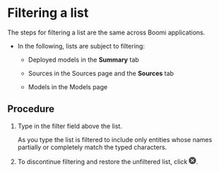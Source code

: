 # Filtering a list 

<head>
  <meta name="guidename" content="DataHub"/>
  <meta name="context" content="GUID-a4b87fbf-1a02-4eaa-940a-5401b95c6871"/>
</head>


The steps for filtering a list are the same across Boomi applications.

-   In the following, lists are subject to filtering:

    -   Deployed models in the **Summary** tab

    -   Sources in the Sources page and the **Sources** tab

    -   Models in the Models page

## Procedure


1.  Type in the filter field above the list.

    As you type the list is filtered to include only entities whose names partially or completely match the typed characters.

2.  To discontinue filtering and restore the unfiltered list, click ![x](../Images/Common/main-ic-x-white-in-gray-circle-16_0abafeee-d5e7-4888-9bfb-475b11b6d00f.jpg).